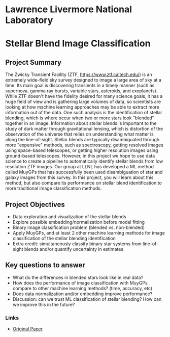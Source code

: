 # Lawrence Livermore National Laboratory

# Stellar Blend Image Classification

## Project Summary

The Zwicky Transient Facility (ZTF, https://www.ztf.caltech.edu/) is an extremely wide-field sky survey designed to image a large area of sky at a time. Its main goal is discovering transients in a timely manner (such as supernova, gamma ray bursts, variable stars, asteroids, and exoplanets). While ZTF doesn't have the fidelity desired for many science goals, it has a huge field of view and is gathering large volumes of data, so scientists are looking at how machine learning approaches may be able to extract more information out of the data. One such analysis is the identification of stellar blending, which is where occur when two or more stars look "blended" together in an image. Information about stellar blends is important to the study of dark matter through gravitational lensing, which is distortion of the observation of the universe that relies on understanding what matter is along the line-of-sight. Stellar blends are typically disambiguated through more "expensive" methods, such as spectroscopy, getting resolved images using space-based telescopes, or getting higher resolution images using ground-based telescopes. However, in this project we hope to use data science to create a pipeline to automatically identify stellar blends from low resolution ZTF images. Our group at LLNL has developed a ML method called MuyGPs that has successfully been used disambiguation of star and galaxy images from this survey. In this project, you will learn about this method, but also compare its performance on stellar blend identification to more traditional image classification methods. 

## Project Objectives
* Data exploration and visualization of the stellar blends
* Explore possible embedding/normalization before model fitting
* Binary image classification problem (blended vs. non-blended)
* Apply MuyGPs, and at least 2 other machine learning methods for image classification of the stellar blending identification
* Extra credit: simultaneously classify binary star systems from line-of-sight blends and/or quantify uncertainty in estimates

## Key questions to answer

* What do the differences in blended stars look like in real data?
* How does the performance of image classification with MuyGPs compare to other machine learning methods? (time, accuracy, etc)
* Does data normalization and/or embedding improve performance?
* Discussion: can we trust ML classification of stellar blending? How can we improve this in the future?

### Links

* [Original Paper](https://arxiv.org/abs/2104.14581)

